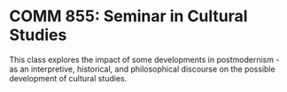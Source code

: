 # COMM 855: Seminar in Cultural Studies

This class explores the impact of some developments in postmodernism - as an interpretive, historical, and philosophical discourse on the possible development of cultural studies.